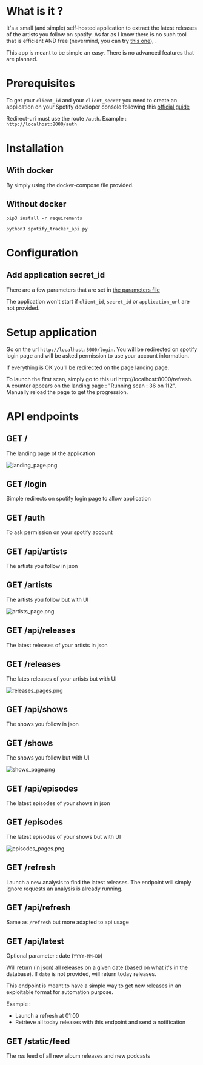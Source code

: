# What is it ?

It's a small (and simple) self-hosted application to extract the latest releases of the artists you follow on spotify. As far as I know there is no such tool that is efficient AND free (nevermind, you can try [this one](https://github.com/jakubito/spotify-release-list)), .

This app is meant to be simple an easy. There is no advanced features that are planned.

# Prerequisites

To get your `client_id` and your `client_secret` you need to create an application on your Spotify developer console following this [official guide](https://developer.spotify.com/documentation/web-api/tutorials/getting-started#create-an-app)

Redirect-uri must use the route `/auth`. Example : `http://localhost:8000/auth`

# Installation
## With docker
By simply using the docker-compose file provided.

## Without docker
```
pip3 install -r requirements
```

```
python3 spotify_tracker_api.py
```

# Configuration
## Add application secret_id
There are a few parameters that are set in [the parameters file](https://github.com/Totonyus/spotify_tracker_api/blob/main/params/params.ini)

The application won't start if `client_id`, `secret_id` or `application_url` are not provided.

# Setup application
Go on the url `http://localhost:8000/login`. You will be redirected on spotify login page and will be asked permission to use your account information.

If everything is OK you'll be redirected on the page landing page.

To launch the first scan, simply go to this url http://localhost:8000/refresh. A counter appears on the landing page : "Running scan : 36 on 112". Manually reload the page to get the progression.

# API endpoints
## GET /
The landing page of the application 

![landing_page.png](screenshots%2Flanding_page.png)

## GET /login
Simple redirects on spotify login page to allow application

## GET /auth
To ask permission on your spotify account

## GET /api/artists
The artists you follow in json

## GET /artists
The artists you follow but with UI

![artists_page.png](screenshots%2Fartists_page.png)

## GET /api/releases
The latest releases of your artists in json

## GET /releases
The lates releases of your artists but with UI

![releases_pages.png](screenshots%2Freleases_pages.png)

## GET /api/shows
The shows you follow in json

## GET /shows
The shows you follow but with UI

![shows_page.png](screenshots%2Fshows_page.png)

## GET /api/episodes
The latest episodes of your shows in json

## GET /episodes
The latest episodes of your shows but with UI

![episodes_pages.png](screenshots%2Fepisodes_page.png)

## GET /refresh
Launch a new analysis to find the latest releases. The endpoint will simply ignore requests an analysis is already running.

## GET /api/refresh
Same as `/refresh` but more adapted to api usage

## GET /api/latest
Optional parameter : date (`YYYY-MM-DD`)

Will return (in json) all releases on a given date (based on what it's in the database). If `date` is not provided, will return today releases.

This endpoint is meant to have a simple way to get new releases in an exploitable format for automation purpose.

Example :
- Launch a refresh at 01:00
- Retrieve all today releases with this endpoint and send a notification

## GET /static/feed
The rss feed of all new album releases and new podcasts